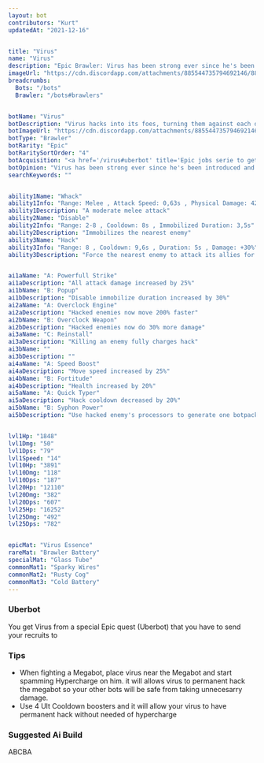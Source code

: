 ```yaml
---
layout: bot
contributors: "Kurt"
updatedAt: "2021-12-16"


title: "Virus"
name: "Virus"
description: "Epic Brawler: Virus has been strong ever since he's been introduced and does its job perfectly in any team that he's put in. He has beefy HP and disrupts the enemy team by making them fight eachother through hacking. This also means less damage done on your own team, but when used well with [Hypercharge](/hypercharge), can completely negate an enemy team's burst and use it against them. - Virus hacks into its foes, turning them against each other"
imageUrl: "https://cdn.discordapp.com/attachments/885544735794692146/885549560108306464/virus.png"
breadcrumbs:
  Bots: "/bots"
  Brawler: "/bots#brawlers"


botName: "Virus"
botDescription: "Virus hacks into its foes, turning them against each other"
botImageUrl: "https://cdn.discordapp.com/attachments/885544735794692146/885549560108306464/virus.png"
botType: "Brawler"
botRarity: "Epic"
botRaritySortOrder: "4"
botAcquisition: "<a href='/virus#uberbot' title='Epic jobs serie to get Virus'>Uberbot</a>"
botOpinion: "Virus has been strong ever since he's been introduced and does its job perfectly in any team that he's put in. He has beefy HP and disrupts the enemy team by making them fight eachother through hacking. This also means less damage done on your own team, but when used well with [Hypercharge](/hypercharge), can completely negate an enemy team's burst and use it against them."
searchKeywords: ""


ability1Name: "Whack"
ability1Info: "Range: Melee , Attack Speed: 0,63s , Physical Damage: 420"
ability1Description: "A moderate melee attack"
ability2Name: "Disable"
ability2Info: "Range: 2-8 , Cooldown: 8s , Immobilized Duration: 3,5s"
ability2Description: "Immobilizes the nearest enemy"
ability3Name: "Hack"
ability3Info: "Range: 8 , Cooldown: 9,6s , Duration: 5s , Damage: +30%"
ability3Description: "Force the nearest enemy to attack its allies for a few seconds"


ai1aName: "A: Powerfull Strike"
ai1aDescription: "All attack damage increased by 25%"
ai1bName: "B: Popup"
ai1bDescription: "Disable immobilize duration increased by 30%"
ai2aName: "A: Overclock Engine"
ai2aDescription: "Hacked enemies now move 200% faster"
ai2bName: "B: Overclock Weapon"
ai2bDescription: "Hacked enemies now do 30% more damage"
ai3aName: "C: Reinstall"
ai3aDescription: "Killing an enemy fully charges hack"
ai3bName: ""
ai3bDescription: ""
ai4aName: "A: Speed Boost"
ai4aDescription: "Move speed increased by 25%"
ai4bName: "B: Fortitude"
ai4bDescription: "Health increased by 20%"
ai5aName: "A: Quick Typer"
ai5aDescription: "Hack cooldown decreased by 20%"
ai5bName: "B: Syphon Power"
ai5bDescription: "Use hacked enemy's processors to generate one botpack power"


lvl1Hp: "1848"
lvl1Dmg: "50"
lvl1Dps: "79"
lvl1Speed: "14"
lvl10Hp: "3891"
lvl10Dmg: "118"
lvl10Dps: "187"
lvl20Hp: "12110"
lvl20Dmg: "382"
lvl20Dps: "607"
lvl25Hp: "16252"
lvl25Dmg: "492"
lvl25Dps: "782"


epicMat: "Virus Essence"
rareMat: "Brawler Battery"
specialMat: "Glass Tube"
commonMat1: "Sparky Wires"
commonMat2: "Rusty Cog"
commonMat3: "Cold Battery"
---
```


### Uberbot

You get Virus from a special Epic quest (Uberbot) that you have to send your recruits to

### Tips
- When fighting a Megabot, place virus near the Megabot and start spamming Hypercharge on him. it will allows virus to permanent hack the megabot so your other bots will be safe from taking unnecesarry damage.
- Use 4 Ult Cooldown boosters and it will allow your virus to have permanent hack without needed of hypercharge

### Suggested Ai Build
ABCBA


